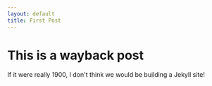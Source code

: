 ```yaml
---
layout: default
title: First Post
---
```


# This is a wayback post

If it were really 1900, I don't think we would be building a Jekyll site!
